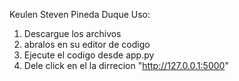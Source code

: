 Keulen Steven Pineda Duque
Uso:
1. Descargue los archivos
2. abralos en su editor de codigo
3. Ejecute el codigo desde app.py
4.  Dele click en el la dirrecion "http://127.0.0.1:5000"
